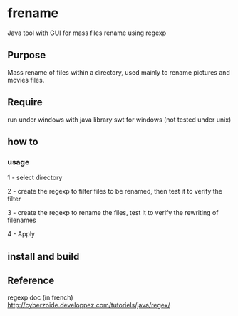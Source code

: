 # frename
Java tool with GUI for mass files rename using regexp

## Purpose

Mass rename of files within a directory, used mainly to rename pictures and movies files.

## Require

run under windows with java library swt for windows (not tested under unix)

## how to

### usage

1 - select directory

2 - create the regexp to filter files to be renamed, then test it to verify the filter

3 - create the regexp to rename the files, test it to verify the rewriting of filenames

4 - Apply

## install and build



## Reference

regexp doc (in french) http://cyberzoide.developpez.com/tutoriels/java/regex/
